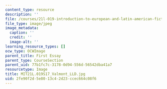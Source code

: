 ```yaml
---
content_type: resource
description: ''
file: /courses/21l-019-introduction-to-european-and-latin-american-fiction-great-books-on-the-page-and-on-the-screen-spring-2017/2fe90f2d5e8013c42d23ccec664c08f6_MIT21L.019S17_Valmont_LLD.jpg
file_type: image/jpeg
image_metadata:
  caption: ''
  credit: ''
  image-alt: ''
learning_resource_types: []
ocw_type: OCWImage
parent_title: First Essay
parent_type: CourseSection
parent_uid: 77b1fc7c-3178-0d94-556d-56542dba41a7
resourcetype: Image
title: MIT21L.019S17_Valmont_LLD.jpg
uid: 2fe90f2d-5e80-13c4-2d23-ccec664c08f6
---
```

